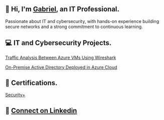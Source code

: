 ## 👋 Hi, I'm [Gabriel](https://www.linkedin.com/in/2-go/), an IT Professional. 
Passionate about IT and cybersecurity, with hands-on experience building secure networks and a strong commitment to continuous learning. 

## 💻 IT and Cybersecurity Projects.
[Traffic Analysis Between Azure VMs Using Wireshark](https://github.com/2-GO/NT_AZURE_VM)

[On-Premise Active Directory Deployed in Azure Cloud](https://github.com/2-GO/ActiveDirectory-AzureCloud/blob/main/README.md)

## 📑 Certifications.
[Security+](https://github.com/2-GO/IT/blob/main/CompTIA%20Security%2B%20ce%20certificate%20(1).pdf)

## 🔗 [Connect on Linkedin](https://www.linkedin.com/in/2-go/)




<!--
**2-GO/2-go** is a ✨ _special_ ✨ repository because its `README.md` (this file) appears on your GitHub profile.

Here are some ideas to get you started:

- 🔭 I’m currently working on ...
- 🌱 I’m currently learning ...
- 👯 I’m looking to collaborate on ...
- 🤔 I’m looking for help with ...
- 💬 Ask me about ...
- 📫 How to reach me: ...
- 😄 Pronouns: ...
- ⚡ Fun fact: ...
-->
